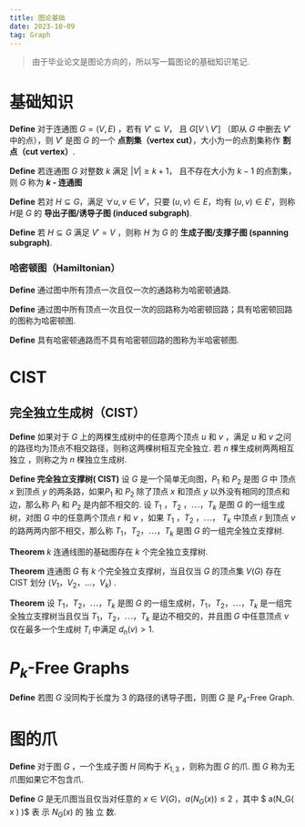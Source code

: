 ```yaml
---
title: 图论基础
date: 2023-10-09
tag: Graph
---
```


> 由于毕业论文是图论方向的，所以写一篇图论的基础知识笔记.

# 基础知识

**Define** 对于连通图 $G = (V,E)$ ，若有 $V' \subseteq V$， 且 $G[V \setminus V']$ （即从 $G$ 中删去 $V'$ 中的点），则 $V'$ 是图 $G$ 的一个 **点割集（vertex cut）**，大小为一的点割集称作 **割点（cut vertex）**.

**Define** 若连通图 $G$ 对整数 $k$ 满足 $\vert V \vert \geq k + 1$， 且不存在大小为 $k - 1$ 的点割集，则 $G$ 称为 **$k$ - 连通图**

**Define** 若对 $H \subseteq G$，满足 $\forall u, v \in V'$，只要 $(u, v) \in E$，均有 $(u, v) \in E'$，则称 $H$是 $G$ 的 **导出子图/诱导子图 (induced subgraph)**.

**Define** 若 $H \subseteq G$ 满足 $V' = V$ ，则称 $H$ 为 $G$  的 **生成子图/支撑子图 (spanning subgraph)**.

### 哈密顿图（Hamiltonian）

**Define** 通过图中所有顶点一次且仅一次的通路称为哈密顿通路.

**Define** 通过图中所有顶点一次且仅一次的回路称为哈密顿回路；具有哈密顿回路的图称为哈密顿图.

**Define** 具有哈密顿通路而不具有哈密顿回路的图称为半哈密顿图.


# CIST

## 完全独立生成树（CIST）

**Define** 如果对于 $G$ 上的两棵生成树中的任意两个顶点 $u$ 和 $v$ ，满足 $u$ 和 $v$ 之问的路径均为顶点不相交路径，则称这两棵树相互完全独立. 若 $n$ 棵生成树两两相互独立 ，则称之为 $n$ 棵独立生成树.

**Define 完全独立支撑树( CIST)** 设 $G$ 是一个简单无向图，$P_1$ 和 $P_2$ 是图 $G$ 中 顶点 $x$ 到顶点 $y$ 的两条路，如果$P_1$ 和 $P_2$ 除了顶点 $x$ 和顶点 $y$ 以外没有相同的顶点和边，那么称 $P_1$  和 $P_2$  是内部不相交的. 设 $T_1$ ，$T_2$ ，$\cdots$，$T_k$ 是图 $G$ 的一组生成树，对图 $G$ 中的任意两个顶点 $r$ 和 $v$ ，如果 $T_1$ ，$T_2$ ，$\cdots$， $T_k$  中顶点 $r$ 到顶点 $v$ 的路两两内部不相交，那么称 $T_1$，$T_2$，$\cdots$，$T_k$ 是图 $G$ 的一组完全独立支撑树.

**Theorem** $k$ 连通线图的基础图存在 $k$ 个完全独立支撑树.

**Theorem** 连通图 $G$ 有 $k$ 个完全独立支撑树，当且仅当 $G$ 的顶点集 $V( G)$ 存在 CIST 划分 $( V_1，V_2， ... ，V_k )$ .

**Theorem** 设 $T_1$，$T_2$，$\cdots$，$T_k$ 是图 $G$ 的一组生成树，$T_1$，$T_2$，$\cdots$，$T_k$ 是一组完全独立支撑树当且仅当 $T_1$，$T_2$，$\cdots$，$T_k$ 是边不相交的，并且图 $G$ 中任意顶点 $v$ 仅在最多一个生成树 $T_i$ 中满足 $d_n(v) >1$.

# $P_k$-Free Graphs

**Define** 若图 $G$ 没同构于长度为 $3$ 的路径的诱导子图，则图 $G$ 是 $P_4$-Free Graph.

# 图的爪

**Define**  对于图 $G$ ，一个生成子图 $H$ 同构于 $K_{1,3}$ ，则称为图 $G$ 的爪. 图 $G$ 称为无爪图如果它不包含爪.

**Define**  $G$ 是无爪图当且仅当对任意的 $x \in V(G)$，$a(N_G( x ) ) \leq 2$ ，其中 $ a(N_G( x ) )$ 表 示 $N_G ( x )$ 的 独 立 数.
